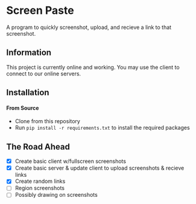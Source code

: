 # Screen Paste
A program to quickly screenshot, upload, and recieve a link to that screenshot.

## Information
This project is currently online and working. You may use the client to connect to our online servers.

## Installation
#### From Source
* Clone from this repository
* Run `pip install -r requirements.txt` to install the required packages

## The Road Ahead
- [x] Create basic client w/fullscreen screenshots
- [x] Create basic server & update client to upload screenshots & recieve links
- [x] Create random links
- [ ] Region screenshots
- [ ] Possibly drawing on screenshots
